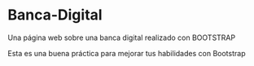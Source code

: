 # Banca-Digital

Una página web sobre una banca digital 
realizado con BOOTSTRAP

Esta es una buena práctica para mejorar tus habilidades con Bootstrap


